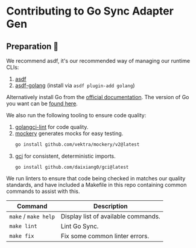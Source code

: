 # Contributing to Go Sync Adapter Gen

## Preparation 🍳
We recommend asdf, it's our recommended way of managing our runtime CLIs:

1. [asdf](https://asdf-vm.com/)
2. [asdf-golang](https://github.com/kennyp/asdf-golang) (install via `asdf plugin-add golang`)

Alternatively install Go from the [official documentation](https://go.dev/doc/install).
The version of Go you want can be [found here](https://github.com/ovotech/go-sync/blob/main/go.mod#L3).

We also run the following tooling to ensure code quality:

1. [golangci-lint](https://golangci-lint.run/) for code quality.
2. [mockery](https://github.com/vektra/mockery) generates mocks for easy testing.
   ```sh
   go install github.com/vektra/mockery/v2@latest
   ```
3. [gci](https://github.com/daixiang0/gci) for consistent, deterministic imports.
   ```shell
   go install github.com/daixiang0/gci@latest
   ```

We run linters to ensure that code being checked in matches our quality standards, and have included a Makefile in this
repo containing common commands to assist with this.

| Command              | Description                         |
|----------------------|-------------------------------------|
| `make` / `make help` | Display list of available commands. |
| `make lint`          | Lint Go Sync.                       |
| `make fix`           | Fix some common linter errors.      |
